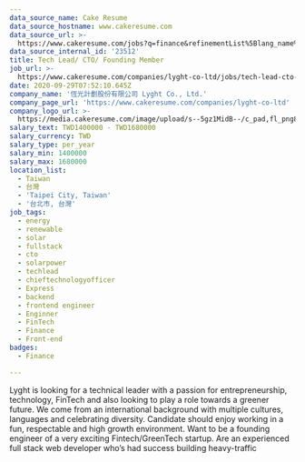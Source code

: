 ```yaml
---
data_source_name: Cake Resume
data_source_hostname: www.cakeresume.com
data_source_url: >-
  https://www.cakeresume.com/jobs?q=finance&refinementList%5Blang_name%5D%5B0%5D=English&refinementList%5Bsalary_type%5D=per_year&range%5Bsalary_range%5D%5Bmin%5D=1000000&page=3
data_source_internal_id: '23512'
title: Tech Lead/ CTO/ Founding Member
job_url: >-
  https://www.cakeresume.com/companies/lyght-co-ltd/jobs/tech-lead-cto-founding-member
date: 2020-09-29T07:52:10.645Z
company_name: '恆光計劃股份有限公司 Lyght Co., Ltd.'
company_page_url: 'https://www.cakeresume.com/companies/lyght-co-ltd'
company_logo_url: >-
  https://media.cakeresume.com/image/upload/s--5gz1MidB--/c_pad,fl_png8,h_200,w_200/v1601365347/snhwtmaddpefewk1vcyn.png
salary_text: TWD1400000 - TWD1680000
salary_currency: TWD
salary_type: per_year
salary_min: 1400000
salary_max: 1680000
location_list:
  - Taiwan
  - 台灣
  - 'Taipei City, Taiwan'
  - '台北市, 台灣'
job_tags:
  - energy
  - renewable
  - solar
  - fullstack
  - cto
  - solarpower
  - techlead
  - chieftechnologyofficer
  - Express
  - backend
  - frontend engineer
  - Enginner
  - FinTech
  - Finance
  - Front-end
badges:
  - Finance

---
```


Lyght is looking for a technical leader with a passion for entrepreneurship, technology, FinTech and also looking to play a role towards a greener future. We come from an international background with multiple cultures, languages and celebrating diversity. Candidate should enjoy working in a fun, respectable and high growth environment. Want to be a founding engineer of a very exciting Fintech/GreenTech startup. Are an experienced full stack web developer who’s had success building heavy-traffic